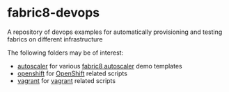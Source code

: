 fabric8-devops
==============

A repository of devops examples for automatically provisioning and testing fabrics on different infrastructure

The following folders may be of interest:

* [autoscaler](autoscaler) for various [fabric8 autoscaler](http://fabric8.io/gitbook/requirements.html) demo templates
* [openshift](openshift) for [OpenShift](https://www.openstack.org/) related scripts
* [vagrant](vagrant) for [vagrant](http://www.vagrantup.com/) related scripts

